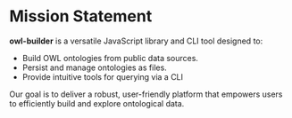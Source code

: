 # Mission Statement

**owl-builder** is a versatile JavaScript library and CLI tool designed to:
- Build OWL ontologies from public data sources.
- Persist and manage ontologies as files.
- Provide intuitive tools for querying via a CLI

Our goal is to deliver a robust, user-friendly platform that empowers users to efficiently build and explore ontological data.
